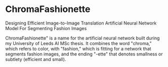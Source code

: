 # ChromaFashionette
Designing Efficient Image-to-Image Translation Artificial Neural Network Model For Segmenting Fashion Images

ChromaFashionette" is a name for the artificial neural network built during my University of Leeds AI MSc thesis.
It combines the word "chroma," which refers to color, with "fashion," which is fitting for a network that segments fashion images, and the ending "-ette" that denotes smallness or subtlety (efficient and small).
